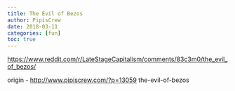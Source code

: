 ```yaml
---
title: The Evil of Bezos
author: PipisCrew
date: 2018-03-11
categories: [fun]
toc: true
---
```


https://www.reddit.com/r/LateStageCapitalism/comments/83c3m0/the_evil_of_bezos/

origin - http://www.pipiscrew.com/?p=13059 the-evil-of-bezos